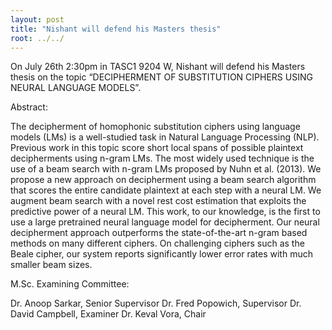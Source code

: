 ```yaml
---
layout: post
title: "Nishant will defend his Masters thesis"
root: ../../
---
```

On July 26th 2:30pm in TASC1 9204 W, Nishant will defend his Masters thesis on the topic “DECIPHERMENT OF SUBSTITUTION CIPHERS USING NEURAL LANGUAGE MODELS”.  

Abstract:

The decipherment of homophonic substitution ciphers using language models (LMs) is a well-studied task in Natural Language Processing (NLP). Previous work in this topic score short local spans of possible plaintext decipherments using n-gram LMs. The most widely used technique is the use of a beam search with n-gram LMs proposed by Nuhn et al. (2013). We propose a new approach on decipherment using a beam search algorithm that scores the entire candidate plaintext at each step with a neural LM. We augment beam search with a novel rest cost estimation that exploits the predictive power of a neural LM. This work, to our knowledge, is the first to use a large pretrained neural language model for decipherment. Our neural decipherment approach outperforms the state-of-the-art n-gram based methods on many different ciphers. On challenging ciphers such as the Beale cipher, our system reports significantly lower error rates with much smaller beam sizes.


M.Sc. Examining Committee:

Dr. Anoop Sarkar, Senior Supervisor
Dr. Fred Popowich, Supervisor
Dr. David Campbell, Examiner
Dr. Keval Vora, Chair
